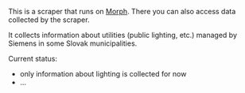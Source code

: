This is a scraper that runs on [Morph](https://morph.io/soit-sk/siemens-sk-utilities-scraper).
There you can also access data collected by the scraper.

It collects information about utilities (public lighting, etc.) managed by Siemens in some Slovak
municipalities.

Current status:
- only information about lighting is collected for now
- ...
